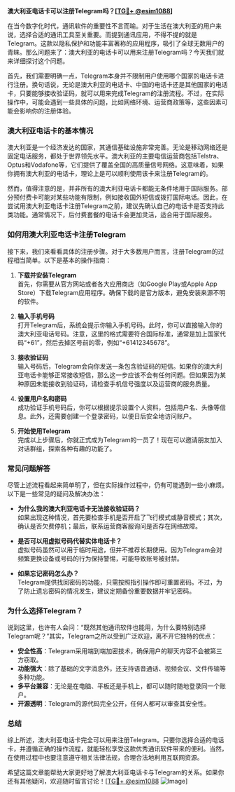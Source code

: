 **澳大利亚电话卡可以注册Telegram吗？[[TG💪+ @esim1088](https://t.me/s/esim1088)]**

在当今数字化时代，通讯软件的重要性不言而喻。对于生活在澳大利亚的用户来说，选择合适的通讯工具至关重要。而提到通讯应用，不得不提的就是Telegram。这款以隐私保护和功能丰富著称的应用程序，吸引了全球无数用户的青睐。那么问题来了：澳大利亚的电话卡可以用来注册Telegram吗？今天我们就来详细探讨这个问题。

首先，我们需要明确一点，Telegram本身并不限制用户使用哪个国家的电话卡进行注册。换句话说，无论是澳大利亚的电话卡、中国的电话卡还是其他国家的电话卡，只要能够接收验证码，就可以用来完成Telegram的注册流程。不过，在实际操作中，可能会遇到一些具体的问题，比如网络环境、运营商政策等，这些因素可能会影响你的注册体验。

### **澳大利亚电话卡的基本情况**

澳大利亚是一个经济发达的国家，其通信基础设施非常完善。无论是移动网络还是固定电话服务，都处于世界领先水平。澳大利亚的主要电信运营商包括Telstra、Optus和Vodafone等，它们提供了覆盖全国的高质量信号网络。这意味着，如果你拥有澳大利亚的电话卡，理论上是可以顺利使用该卡来注册Telegram的。

然而，值得注意的是，并非所有的澳大利亚电话卡都能无条件地用于国际服务。部分预付费卡可能对某些功能有限制，例如接收国外短信或拨打国际电话。因此，在尝试用澳大利亚电话卡注册Telegram之前，建议先确认自己的电话卡是否支持此类功能。通常情况下，后付费套餐的电话卡会更加灵活，适合用于国际服务。

### **如何用澳大利亚电话卡注册Telegram**

接下来，我们来看看具体的注册步骤。对于大多数用户而言，注册Telegram的过程相当简单。以下是基本的操作指南：

1. **下载并安装Telegram**  
   首先，你需要从官方网站或者各大应用商店（如Google Play或Apple App Store）下载Telegram应用程序。确保下载的是官方版本，避免安装来源不明的软件。

2. **输入手机号码**  
   打开Telegram后，系统会提示你输入手机号码。此时，你可以直接输入你的澳大利亚电话号码。注意，这里的格式需要符合国际标准，通常是加上国家代码“+61”，然后去掉区号前的零，例如“+61412345678”。

3. **接收验证码**  
   输入号码后，Telegram会向你发送一条包含验证码的短信。如果你的澳大利亚电话卡能够正常接收短信，那么这一步应该不会有任何问题。但如果因为某种原因未能接收到验证码，请检查手机信号强度以及运营商的服务质量。

4. **设置用户名和密码**  
   成功验证手机号码后，你可以根据提示设置个人资料，包括用户名、头像等信息。此外，还需要创建一个登录密码，以便日后安全地访问账户。

5. **开始使用Telegram**  
   完成以上步骤后，你就正式成为Telegram的一员了！现在可以邀请朋友加入对话群组，探索各种有趣的功能了。

### **常见问题解答**

尽管上述流程看起来简单明了，但在实际操作过程中，仍有可能遇到一些小麻烦。以下是一些常见的疑问及解决办法：

- **为什么我的澳大利亚电话卡无法接收验证码？**  
  如果出现这种情况，首先要检查手机是否开启了飞行模式或静音模式；其次，确认是否欠费停机；最后，联系运营商客服询问是否存在网络故障。

- **是否可以用虚拟号码代替实体电话卡？**  
  虚拟号码虽然可以用于临时用途，但并不推荐长期使用。因为Telegram会对频繁更换设备或号码的行为保持警惕，可能导致账号被封禁。

- **如果忘记密码怎么办？**  
  Telegram提供找回密码的功能，只需按照指引操作即可重置密码。不过，为了防止遗忘密码的情况发生，建议定期备份重要数据并牢记密码。

### **为什么选择Telegram？**

说到这里，也许有人会问：“既然其他通讯软件也能用，为什么要特别选择Telegram呢？”其实，Telegram之所以受到广泛欢迎，离不开它独特的优点：

- **安全性高**：Telegram采用端到端加密技术，确保用户的聊天内容不会被第三方窃取。
- **功能强大**：除了基础的文字消息外，还支持语音通话、视频会议、文件传输等多种功能。
- **多平台兼容**：无论是在电脑、平板还是手机上，都可以随时随地登录同一个账户。
- **开源透明**：Telegram的源代码完全公开，任何人都可以审查其安全性。

### **总结**

综上所述，澳大利亚电话卡完全可以用来注册Telegram。只要你选择合适的电话卡，并遵循正确的操作流程，就能轻松享受这款优秀通讯软件带来的便利。当然，在使用过程中也要注意遵守相关法律法规，合理合法地利用互联网资源。

希望这篇文章能帮助大家更好地了解澳大利亚电话卡与Telegram的关系。如果你还有其他疑问，欢迎随时留言讨论！[[TG💪+ @esim1088](https://t.me/s/esim1088) ![Image](https://i.postimg.cc/4NQfJmqS/Snipaste-2025-05-13-00-14-12.png)]